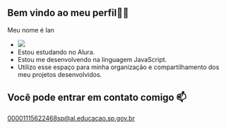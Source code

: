 ## Bem vindo ao meu perfil🐱‍👤
Meu nome é Ian 
+ ![](https://64.media.tumblr.com/6729f6699594f4d5dc361593a7a81643/9ee11827f47b7697-f9/s540x810/b8bf58907807f627109bc1a338c9b977b3c2d907.gifv)
+ Estou estudando no Alura.
+ Estou me desenvolvendo na linguagem JavaScript.
+ Utilizo esse espaço para minha organização e compartilhamento dos meu projetos desenvolvidos.
## Você pode entrar em contato comigo 📫
00001115622468sp@al.educacao.sp.gov.br
